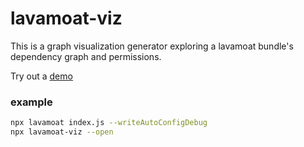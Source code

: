 # lavamoat-viz

This is a graph visualization generator exploring a lavamoat bundle's dependency graph and permissions.

Try out a [demo](https://lavamoat.github.io/LavaMoat/)

### example



```bash
npx lavamoat index.js --writeAutoConfigDebug
npx lavamoat-viz --open
```
